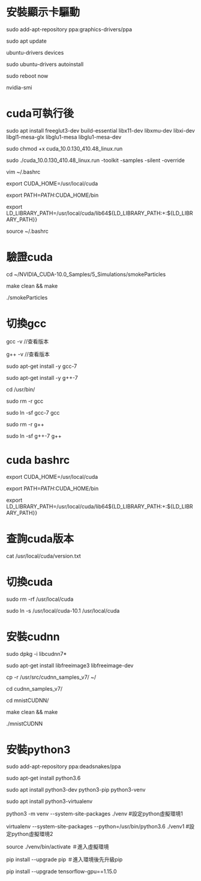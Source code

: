 # 安裝顯示卡驅動

sudo add-apt-repository ppa:graphics-drivers/ppa

sudo apt update

ubuntu-drivers devices

sudo ubuntu-drivers autoinstall

sudo reboot now

nvidia-smi


# cuda可執行後

sudo apt install freeglut3-dev build-essential libx11-dev libxmu-dev libxi-dev libgl1-mesa-glx libglu1-mesa libglu1-mesa-dev

sudo chmod +x cuda_10.0.130_410.48_linux.run

sudo ./cuda_10.0.130_410.48_linux.run -toolkit -samples -silent -override

vim ~/.bashrc

export CUDA_HOME=/usr/local/cuda

export PATH=$PATH:$CUDA_HOME/bin

export LD_LIBRARY_PATH=/usr/local/cuda/lib64${LD_LIBRARY_PATH:+:${LD_LIBRARY_PATH}}


source ~/.bashrc


# 驗證cuda

cd ~/NVIDIA_CUDA-10.0_Samples/5_Simulations/smokeParticles

make clean && make

./smokeParticles 

# 切換gcc

gcc -v   //查看版本

g++ -v   //查看版本

sudo apt-get install -y gcc-7

sudo apt-get install -y g++-7

cd /usr/bin/

sudo rm -r gcc

sudo ln -sf gcc-7 gcc

sudo rm -r g++

sudo ln -sf g++-7 g++


# cuda bashrc

export CUDA_HOME=/usr/local/cuda 

export PATH=$PATH:$CUDA_HOME/bin 

export LD_LIBRARY_PATH=/usr/local/cuda/lib64${LD_LIBRARY_PATH:+:${LD_LIBRARY_PATH}}

# 查詢cuda版本

cat /usr/local/cuda/version.txt


# 切換cuda

sudo rm -rf /usr/local/cuda  

sudo ln -s /usr/local/cuda-10.1 /usr/local/cuda

# 安裝cudnn

sudo dpkg -i libcudnn7*

sudo apt-get install libfreeimage3 libfreeimage-dev

cp -r /usr/src/cudnn_samples_v7/ ~/

cd cudnn_samples_v7/

cd mnistCUDNN/

make clean && make

./mnistCUDNN 

# 安裝python3

sudo add-apt-repository ppa:deadsnakes/ppa

sudo apt-get install python3.6

sudo apt install python3-dev python3-pip python3-venv

sudo apt install python3-virtualenv

python3 -m venv --system-site-packages ./venv #設定python虛擬環境1

virtualenv --system-site-packages --python=/usr/bin/python3.6 ./venv1 #設定python虛擬環境2

source ./venv/bin/activate ＃進入虛擬環境

pip install --upgrade pip ＃進入環境後先升級pip

pip install --upgrade tensorflow-gpu==1.15.0

